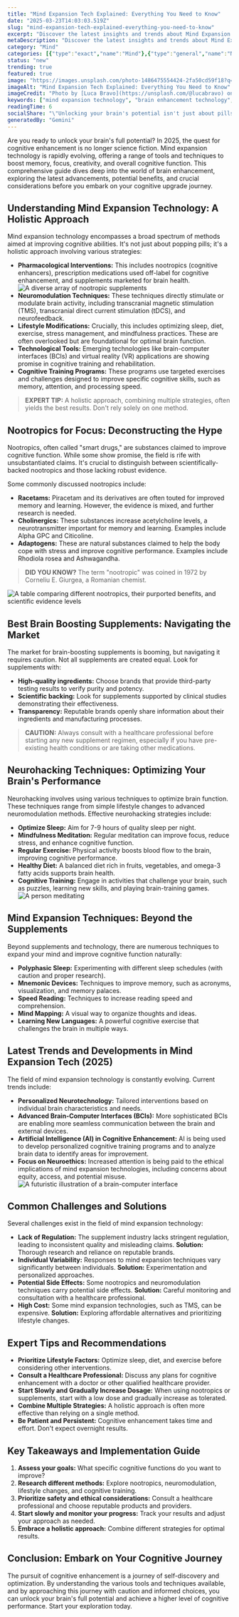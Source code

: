 ```yaml
---
title: "Mind Expansion Tech Explained: Everything You Need to Know"
date: "2025-03-23T14:03:03.519Z"
slug: "mind-expansion-tech-explained-everything-you-need-to-know"
excerpt: "Discover the latest insights and trends about Mind Expansion Tech. This comprehensive guide covers everything you need to know about Mind Expansion Tech in 2025."
metaDescription: "Discover the latest insights and trends about Mind Expansion Tech. This comprehensive guide covers everything you need to know about Mind Expansion Tech in..."
category: "Mind"
categories: [{"type":"exact","name":"Mind"},{"type":"general","name":"Neuroscience"},{"type":"medium","name":"Brain-Computer Interfaces"},{"type":"specific","name":"Neurofeedback"},{"type":"niche","name":"EEG Biofeedback"}]
status: "new"
trending: true
featured: true
image: "https://images.unsplash.com/photo-1486475554424-2fa50cd59f18?q=85&w=1200&fit=max&fm=webp&auto=compress"
imageAlt: "Mind Expansion Tech Explained: Everything You Need to Know"
imageCredit: "Photo by [Luca Bravo](https://unsplash.com/@lucabravo) on Unsplash"
keywords: ["mind expansion technology", "brain enhancement technology", "cognitive enhancement supplements", "nootropics for focus", "best brain boosting supplements", "mind expansion techniques", "neurohacking techniques", "improve cognitive function naturally", "buy nootropics online", "mind expansion supplements review"]
readingTime: 6
socialShare: "\"Unlocking your brain's potential isn't just about pills; it's about a holistic approach to optimizing your lifestyle and cognitive strategies.\""
generatedBy: "Gemini"
---
```




Are you ready to unlock your brain's full potential? In 2025, the quest for cognitive enhancement is no longer science fiction.  Mind expansion technology is rapidly evolving, offering a range of tools and techniques to boost memory, focus, creativity, and overall cognitive function. This comprehensive guide dives deep into the world of brain enhancement, exploring the latest advancements, potential benefits, and crucial considerations before you embark on your cognitive upgrade journey.

## Understanding Mind Expansion Technology: A Holistic Approach

Mind expansion technology encompasses a broad spectrum of methods aimed at improving cognitive abilities.  It's not just about popping pills; it's a holistic approach involving various strategies:

* **Pharmacological Interventions:** This includes nootropics (cognitive enhancers), prescription medications used off-label for cognitive enhancement, and supplements marketed for brain health.  ![A diverse array of nootropic supplements](https://images.unsplash.com/photo-1531297484001-80022131f5a1?q=85&w=1200&fit=max&fm=webp&auto=compress)
* **Neuromodulation Techniques:** These techniques directly stimulate or modulate brain activity, including transcranial magnetic stimulation (TMS), transcranial direct current stimulation (tDCS), and neurofeedback.
* **Lifestyle Modifications:**  Crucially, this includes optimizing sleep, diet, exercise, stress management, and mindfulness practices.  These are often overlooked but are foundational for optimal brain function.
* **Technological Tools:**  Emerging technologies like brain-computer interfaces (BCIs) and virtual reality (VR) applications are showing promise in cognitive training and rehabilitation.
* **Cognitive Training Programs:**  These programs use targeted exercises and challenges designed to improve specific cognitive skills, such as memory, attention, and processing speed.

> **EXPERT TIP:**  A holistic approach, combining multiple strategies, often yields the best results.  Don't rely solely on one method.

##  Nootropics for Focus: Deconstructing the Hype

Nootropics, often called "smart drugs," are substances claimed to improve cognitive function.  While some show promise, the field is rife with unsubstantiated claims.  It's crucial to distinguish between scientifically-backed nootropics and those lacking robust evidence.

Some commonly discussed nootropics include:

* **Racetams:**  Piracetam and its derivatives are often touted for improved memory and learning.  However, the evidence is mixed, and further research is needed.
* **Cholinergics:**  These substances increase acetylcholine levels, a neurotransmitter important for memory and learning.  Examples include Alpha GPC and Citicoline.
* **Adaptogens:**  These are natural substances claimed to help the body cope with stress and improve cognitive performance.  Examples include Rhodiola rosea and Ashwagandha.

> **DID YOU KNOW?** The term "nootropic" was coined in 1972 by Corneliu E. Giurgea, a Romanian chemist.

![A table comparing different nootropics, their purported benefits, and scientific evidence levels](https://images.unsplash.com/photo-1526374965328-7f61d4dc18c5?q=85&w=1200&fit=max&fm=webp&auto=compress)

## Best Brain Boosting Supplements: Navigating the Market

The market for brain-boosting supplements is booming, but navigating it requires caution.  Not all supplements are created equal.  Look for supplements with:

* **High-quality ingredients:**  Choose brands that provide third-party testing results to verify purity and potency.
* **Scientific backing:**  Look for supplements supported by clinical studies demonstrating their effectiveness.
* **Transparency:**  Reputable brands openly share information about their ingredients and manufacturing processes.

> **CAUTION:** Always consult with a healthcare professional before starting any new supplement regimen, especially if you have pre-existing health conditions or are taking other medications.

## Neurohacking Techniques: Optimizing Your Brain's Performance

Neurohacking involves using various techniques to optimize brain function.  These techniques range from simple lifestyle changes to advanced neuromodulation methods.  Effective neurohacking strategies include:

* **Optimize Sleep:** Aim for 7-9 hours of quality sleep per night.
* **Mindfulness Meditation:**  Regular meditation can improve focus, reduce stress, and enhance cognitive function.
* **Regular Exercise:** Physical activity boosts blood flow to the brain, improving cognitive performance.
* **Healthy Diet:** A balanced diet rich in fruits, vegetables, and omega-3 fatty acids supports brain health.
* **Cognitive Training:**  Engage in activities that challenge your brain, such as puzzles, learning new skills, and playing brain-training games. ![A person meditating](https://images.unsplash.com/photo-1487017159836-4e23ece2e4cf?q=85&w=1200&fit=max&fm=webp&auto=compress)

## Mind Expansion Techniques: Beyond the Supplements

Beyond supplements and technology, there are numerous techniques to expand your mind and improve cognitive function naturally:

* **Polyphasic Sleep:** Experimenting with different sleep schedules (with caution and proper research).
* **Mnemonic Devices:**  Techniques to improve memory, such as acronyms, visualization, and memory palaces.
* **Speed Reading:**  Techniques to increase reading speed and comprehension.
* **Mind Mapping:**  A visual way to organize thoughts and ideas.
* **Learning New Languages:**  A powerful cognitive exercise that challenges the brain in multiple ways.

## Latest Trends and Developments in Mind Expansion Tech (2025)

The field of mind expansion technology is constantly evolving.  Current trends include:

* **Personalized Neurotechnology:**  Tailored interventions based on individual brain characteristics and needs.
* **Advanced Brain-Computer Interfaces (BCIs):**  More sophisticated BCIs are enabling more seamless communication between the brain and external devices.
* **Artificial Intelligence (AI) in Cognitive Enhancement:**  AI is being used to develop personalized cognitive training programs and to analyze brain data to identify areas for improvement.
* **Focus on Neuroethics:**  Increased attention is being paid to the ethical implications of mind expansion technologies, including concerns about equity, access, and potential misuse. ![A futuristic illustration of a brain-computer interface](https://images.unsplash.com/photo-1486475554424-2fa50cd59f18?q=85&w=1200&fit=max&fm=webp&auto=compress)

## Common Challenges and Solutions

Several challenges exist in the field of mind expansion technology:

* **Lack of Regulation:** The supplement industry lacks stringent regulation, leading to inconsistent quality and misleading claims. **Solution:**  Thorough research and reliance on reputable brands.
* **Individual Variability:**  Responses to mind expansion techniques vary significantly between individuals. **Solution:**  Experimentation and personalized approaches.
* **Potential Side Effects:**  Some nootropics and neuromodulation techniques carry potential side effects. **Solution:**  Careful monitoring and consultation with a healthcare professional.
* **High Cost:**  Some mind expansion technologies, such as TMS, can be expensive. **Solution:**  Exploring affordable alternatives and prioritizing lifestyle changes.

## Expert Tips and Recommendations

* **Prioritize Lifestyle Factors:** Optimize sleep, diet, and exercise before considering other interventions.
* **Consult a Healthcare Professional:**  Discuss any plans for cognitive enhancement with a doctor or other qualified healthcare provider.
* **Start Slowly and Gradually Increase Dosage:**  When using nootropics or supplements, start with a low dose and gradually increase as tolerated.
* **Combine Multiple Strategies:**  A holistic approach is often more effective than relying on a single method.
* **Be Patient and Persistent:**  Cognitive enhancement takes time and effort.  Don't expect overnight results.

## Key Takeaways and Implementation Guide

1. **Assess your goals:** What specific cognitive functions do you want to improve?
2. **Research different methods:** Explore nootropics, neuromodulation, lifestyle changes, and cognitive training.
3. **Prioritize safety and ethical considerations:** Consult a healthcare professional and choose reputable products and providers.
4. **Start slowly and monitor your progress:** Track your results and adjust your approach as needed.
5. **Embrace a holistic approach:** Combine different strategies for optimal results.

## Conclusion: Embark on Your Cognitive Journey

The pursuit of cognitive enhancement is a journey of self-discovery and optimization.  By understanding the various tools and techniques available, and by approaching this journey with caution and informed choices, you can unlock your brain's full potential and achieve a higher level of cognitive performance.  Start your exploration today.

